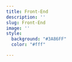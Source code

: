 ```yaml
---
title: Front-End
description: ''
slug: Front-End
image: ''
style:
  background: "#3A86FF"
  color: "#fff"

---
```

